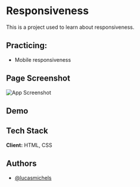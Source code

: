 
# Responsiveness

This is a project used to learn about responsiveness.
## Practicing:

- Mobile responsiveness



## Page Screenshot

![App Screenshot](https://i.imgur.com/0Kzdvwf.png)





## Demo



## Tech Stack

**Client:** HTML, CSS

## Authors

- [@lucasmichels](https://www.github.com/lucasmichels)